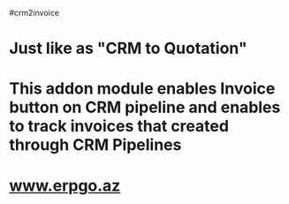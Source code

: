 #crm2invoice
# Just like as "CRM to Quotation" 
# This addon module enables Invoice button on CRM pipeline and enables to track invoices that created through CRM Pipelines
# www.erpgo.az